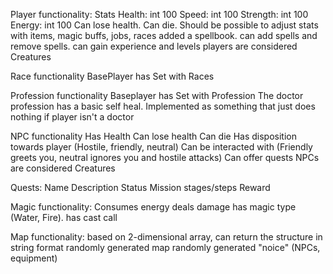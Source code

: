 
Player functionality:
Stats
Health: int 100
Speed: int 100
Strength: int 100
Energy: int 100
Can lose health.
Can die.
Should be possible to adjust stats with items, magic buffs, jobs, races
added a spellbook. can add spells and remove spells.
can gain experience and levels
players are considered Creatures

Race functionality
BasePlayer has Set with Races

Profession functionality
Baseplayer has Set with Profession
The doctor profession has a basic self heal. Implemented as something that just does nothing if player isn't a doctor

NPC functionality
Has Health
Can lose health
Can die
Has disposition towards player (Hostile, friendly, neutral)
Can be interacted with (Friendly greets you, neutral ignores you and hostile attacks)
Can offer quests
NPCs are considered Creatures

Quests:
Name
Description
Status 
Mission stages/steps
Reward

Magic functionality:
Consumes energy
deals damage
has magic type (Water, Fire).
has cast call

Map functionality:
based on 2-dimensional array, can return the structure in string format
randomly generated map
randomly generated "noice" (NPCs, equipment)
